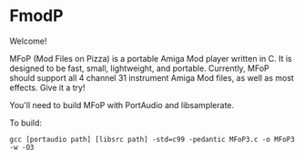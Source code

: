 FmodP
=====
Welcome!

MFoP (Mod Files on Pizza) is a portable Amiga Mod player written in C. It is designed to be fast, small, lightweight, and portable.
Currently, MFoP should support all 4 channel 31 instrument Amiga Mod files, as well as most effects. Give it a try!

You'll need to build MFoP with PortAudio and libsamplerate.

To build: 
```
gcc [portaudio path] [libsrc path] -std=c99 -pedantic MFoP3.c -o MFoP3 -w -O3
```
